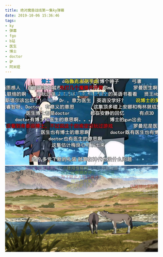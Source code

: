 ```yaml
---
title: 绝对魔兽战线第一集ky弹幕
date: 2019-10-06 15:36:46
tags:
- ky
- 弹幕
- fgo
- b站
- 医生
- 博士
- doctor
- 驴
- 阿米娅
---
```


![](2019-10-06-15-45/01.jpg)
![](2019-10-06-15-45/02.jpg)

